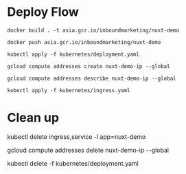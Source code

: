 # Deploy Flow

`docker build . -t asia.gcr.io/inboundmarketing/nuxt-demo`

`docker push asia.gcr.io/inboundmarketing/nuxt-demo`

`kubectl apply -f kubernetes/deployment.yaml`

`gcloud compute addresses create nuxt-demo-ip --global`

`gcloud compute addresses describe nuxt-demo-ip --global`

`kubectl apply -f kubernetes/ingress.yaml`

# Clean up

kubectl delete ingress,service -l app=nuxt-demo

gcloud compute addresses delete nuxt-demo-ip --global

kubectl delete -f kubernetes/deployment.yaml

